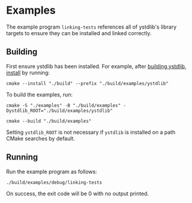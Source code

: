 # Examples

The example program `linking-tests` references all of ystdlib's library targets to ensure they can
be installed and linked correctly.

## Building

First ensure ystdlib has been installed. For example, after
[building ystdlib](../README.md#building), [install](../README.md#installing) by running:

```shell
cmake --install "./build" --prefix "./build/examples/ystdlib"
```

To build the examples, run:

```shell
cmake -S "./examples" -B "./build/examples" -Dystdlib_ROOT="./build/examples/ystdlib"

cmake --build "./build/examples"
```

Setting `ystdlib_ROOT` is not necessary if `ystdlib` is installed on a path CMake searches by
default.

## Running

Run the example program as follows:

```shell
./build/examples/debug/linking-tests
```

On success, the exit code will be 0 with no output printed.
